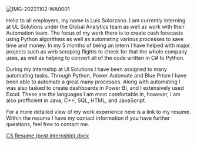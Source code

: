 ![IMG-20221102-WA0001](https://user-images.githubusercontent.com/112820565/236599389-d6acf39f-dc98-445d-9b09-1a7c3434e44a.jpg)

Hello to all employers, my name is Luis Solorzano. I am currently interning at UL Solutions under the Global Analytics team as well as work with their
Automation team. The focus of my work there is to create cash forecasts using Python algorithms as well as automating various processes to save time 
and money. In my 5 months of being an intern I have helped with major projects such as web scraping flights to check for that the whole company uses, as well 
as helping to convert all of the code written in C# to Python. 


During my internship at Ul Solutions I have been assigned to many automating tasks. Through Python, Power Automate and Blue Prism I have been 
able to automate a great many processes. Along with automating I was also tasked to create dashboards in Power BI, and I extensively used Excel. 
These are the languages I am most comfortable in, however, I am also profficient in Java, C++, SQL, HTML, and JavaScript.


For a more detailed view of my work experience here is a link to my resume.
Within the resume I have my contact information if you have further questions, feel free to contact me.

[CS Resume (post internship).docx](https://github.com/LuisSSolorzano/Career-Portfolio/files/11411023/CS.Resume.post.internship.docx)

